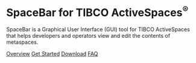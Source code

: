 SpaceBar for TIBCO ActiveSpaces<sup>®</sup>
===========


SpaceBar is a Graphical User Interface (GUI) tool for TIBCO ActiveSpaces that helps developers and operators view and edit the contents of metaspaces.

[Overview](spacebar.repository/src/site/index.md)
[Get Started](spacebar.repository/src/site/getstarted.md)
[Download](spacebar.repository/src/site/download.md)
[FAQ](spacebar.repository/src/site/faq.md)
